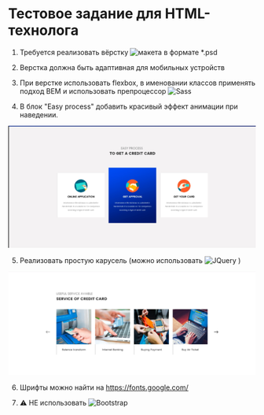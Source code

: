 # Тестовое задание для HTML-технолога

1.	Требуется реализовать вёрстку ![макета](source/test.psd) в формате *.psd

2.	Верстка должна быть адаптивная для мобильных устройств

3.	При верстке использовать flexbox, в именовании классов применять подход BEM и использовать препроцессор ![Sass](https://img.shields.io/badge/-Sass-05122A?style=flat&logo=SASS)&nbsp;

4.	В блок "Easy process" добавить красивый эффект анимации при наведении.

<span style="display:block;text-align:center">![easy-process](source/easy-process-block.jpg)</span>

5.	Реализовать простую карусель (можно использовать ![JQuery](https://img.shields.io/badge/-Jquery-05122A?style=flat&logo=JQUERY)&nbsp;)

<span style="display:block;text-align:center">![carousel](source/carousel.jpg)</span>

6.	Шрифты можно найти на https://fonts.google.com/

7.	:warning: НЕ использовать ![Bootstrap](https://img.shields.io/badge/-Bootstrap-05122A?style=flat&logo=BOOTSTRAP)&nbsp;